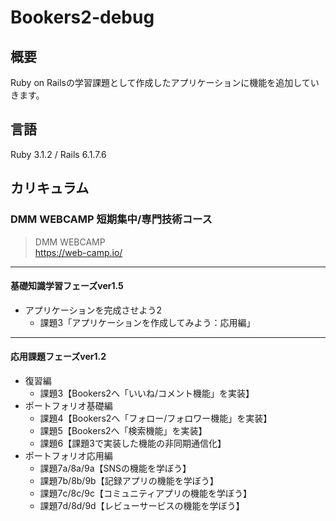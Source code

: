 # Bookers2-debug

## 概要
Ruby on Railsの学習課題として作成したアプリケーションに機能を追加していきます。

## 言語
Ruby 3.1.2 / Rails 6.1.7.6

## カリキュラム
### DMM WEBCAMP 短期集中/専門技術コース

> DMM WEBCAMP<br>
> https://web-camp.io/

---
#### 基礎知識学習フェーズver1.5
* アプリケーションを完成させよう2
  * 課題3「アプリケーションを作成してみよう：応用編」

---
#### 応用課題フェーズver1.2 <br>
* 復習編
  * 課題3【Bookers2へ「いいね/コメント機能」を実装】
* ポートフォリオ基礎編
  * 課題4【Bookers2へ「フォロー/フォロワー機能」を実装】
  * 課題5【Bookers2へ「検索機能」を実装】
  * 課題6【課題3で実装した機能の非同期通信化】
* ポートフォリオ応用編
  * 課題7a/8a/9a【SNSの機能を学ぼう】
  * 課題7b/8b/9b【記録アプリの機能を学ぼう】
  * 課題7c/8c/9c【コミュニティアプリの機能を学ぼう】
  * 課題7d/8d/9d【レビューサービスの機能を学ぼう】
